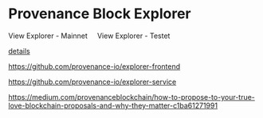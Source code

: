 # Provenance Block Explorer

<Link className="button button--secondary button--lg"
            to="https://explorer.provenance.io/">
            View Explorer - Mainnet
</Link>
&nbsp;
&nbsp;
<Link className="button button--secondary button--lg"
            to="https://explorer.test.provenance.io/">
            View Explorer - Testet
</Link>

[details](explorer/ui-walkthrough/walkthru)


https://github.com/provenance-io/explorer-frontend

https://github.com/provenance-io/explorer-service

https://medium.com/provenanceblockchain/how-to-propose-to-your-true-love-blockchain-proposals-and-why-they-matter-c1ba61271991